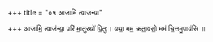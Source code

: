 +++
title = "०५ आजामि त्वाजन्या"

+++
आजा॑मि॒ त्वाज॑न्या॒ परि॑ मा॒तुरथो॑ पि॒तुः। यथा॒ मम॒ क्रता॒वसो॒ मम॑ चि॒त्तमु॒पाय॑सि ॥